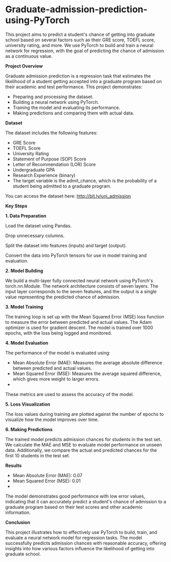 # Graduate-admission-prediction-using-PyTorch

This project aims to predict a student's chance of getting into graduate school based on several factors such as their GRE score, TOEFL score, university rating, and more. We use PyTorch to build and train a neural network for regression, with the goal of predicting the chance of admission as a continuous value.

**Project Overview**

Graduate admission prediction is a regression task that estimates the likelihood of a student getting accepted into a graduate program based on their academic and test performance. This project demonstrates:

- Preparing and processing the dataset.
- Building a neural network using PyTorch.
- Training the model and evaluating its performance.
- Making predictions and comparing them with actual data.
  
**Dataset**

The dataset includes the following features:

- GRE Score
- TOEFL Score
- University Rating
- Statement of Purpose (SOP) Score
- Letter of Recommendation (LOR) Score
- Undergraduate GPA
- Research Experience (binary)
- The target variable is the admit_chance, which is the probability of a student being admitted to a graduate program.

You can access the dataset here:  http://bit.ly/uni_admission

**Key Steps**

**1. Data Preparation**

Load the dataset using Pandas.

Drop unnecessary columns.

Split the dataset into features (inputs) and target (output).

Convert the data into PyTorch tensors for use in model training and evaluation.

**2. Model Building**

We build a multi-layer fully connected neural network using PyTorch's torch.nn.Module. The network architecture consists of seven layers. The input layer corresponds to the seven features, and the output is a single value representing the predicted chance of admission.

**3. Model Training**

The training loop is set up with the Mean Squared Error (MSE) loss function to measure the error between predicted and actual values. The Adam optimizer is used for gradient descent. The model is trained over 1000 epochs, with the loss being logged and monitored.

**4. Model Evaluation**

The performance of the model is evaluated using:

- Mean Absolute Error (MAE): Measures the average absolute difference between predicted and actual values.
- Mean Squared Error (MSE): Measures the average squared difference, which gives more weight to larger errors.
- 
These metrics are used to assess the accuracy of the model.

**5. Loss Visualization**

The loss values during training are plotted against the number of epochs to visualize how the model improves over time.

**6. Making Predictions**

The trained model predicts admission chances for students in the test set. We calculate the MAE and MSE to evaluate model performance on unseen data. Additionally, we compare the actual and predicted chances for the first 10 students in the test set.

**Results**

- Mean Absolute Error (MAE): 0.07
- Mean Squared Error (MSE): 0.01
- 
The model demonstrates good performance with low error values, indicating that it can accurately predict a student's chance of admission to a graduate program based on their test scores and other academic information.

**Conclusion**

This project illustrates how to effectively use PyTorch to build, train, and evaluate a neural network model for regression tasks. The model successfully predicts admission chances with reasonable accuracy, offering insights into how various factors influence the likelihood of getting into graduate school.

